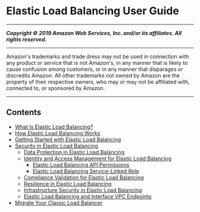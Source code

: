 # Elastic Load Balancing User Guide

-----
*****Copyright &copy; 2019 Amazon Web Services, Inc. and/or its affiliates. All rights reserved.*****

-----
Amazon's trademarks and trade dress may not be used in 
     connection with any product or service that is not Amazon's, 
     in any manner that is likely to cause confusion among customers, 
     or in any manner that disparages or discredits Amazon. All other 
     trademarks not owned by Amazon are the property of their respective
     owners, who may or may not be affiliated with, connected to, or 
     sponsored by Amazon.

-----
## Contents
+ [What Is Elastic Load Balancing?](what-is-load-balancing.md)
+ [How Elastic Load Balancing Works](how-elastic-load-balancing-works.md)
+ [Getting Started with Elastic Load Balancing](load-balancer-getting-started.md)
+ [Security in Elastic Load Balancing](security.md)
   + [Data Protection in Elastic Load Balancing](data-protection.md)
   + [Identity and Access Management for Elastic Load Balancing](load-balancer-authentication-access-control.md)
      + [Elastic Load Balancing API Permissions](elb-api-permissions.md)
      + [Elastic Load Balancing Service-Linked Role](elb-service-linked-roles.md)
   + [Compliance Validation for Elastic Load Balancing](compliance-validation.md)
   + [Resilience in Elastic Load Balancing](disaster-recovery-resiliency.md)
   + [Infrastructure Security in Elastic Load Balancing](infrastructure-security.md)
   + [Elastic Load Balancing and Interface VPC Endpoints](load-balancer-vpc-endpoints.md)
+ [Migrate Your Classic Load Balancer](migrate-to-application-load-balancer.md)